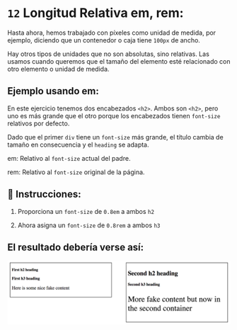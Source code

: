 # `12` Longitud Relativa em, rem:

Hasta ahora, hemos trabajado con píxeles como unidad de medida, por ejemplo, diciendo que un contenedor o caja tiene `100px` de ancho.

Hay otros tipos de unidades que no son absolutas, sino relativas. Las usamos cuando queremos que el tamaño del elemento esté relacionado con otro elemento o unidad de medida.

## Ejemplo usando em:

En este ejercicio tenemos dos encabezados `<h2>`. Ambos son `<h2>`, pero uno es más grande que el otro porque los encabezados tienen `font-size` relativos por defecto. 

Dado que el primer `div` tiene un `font-size` más grande, el título cambia de tamaño en consecuencia y el `heading` se adapta.

em: Relativo al `font-size` actual del padre.

rem: Relativo al `font-size` original de la página.

## 📝 Instrucciones:

1. Proporciona un `font-size` de `0.8em` a ambos `h2`

2. Ahora asigna un `font-size` de `0.8rem` a ambos `h3`


## El resultado debería verse así:

![Example Image](../../.learn/assets/12-1.png?raw=true)


